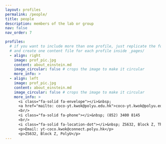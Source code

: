 ```yaml
---
layout: profiles
permalink: /people/
title: people
description: members of the lab or group
nav: false
nav_order: 7

profiles:
  # if you want to include more than one profile, just replicate the following block
  # and create one content file for each profile inside _pages/
  - align: right
    image: prof_pic.jpg
    content: about_einstein.md
    image_circular: false # crops the image to make it circular
    more_info: >
  - align: left
    image: prof_pic.jpg
    content: about_einstein.md
    image_circular: false # crops the image to make it circular
    more_info: >
      <i class="fa-solid fa-envelope"></i>&nbsp;
      <a href="mailto: coco-yt.kwok@polyu.edu.hk">coco-yt.kwok@polyu.edu.hk</a>
      <br/>
      <i class="fa-solid fa-phone"></i>&nbsp; (852) 3400 8145
      <br/>
      <i class="fa-solid fa-location-dot"></i>&nbsp; ZS632, Block Z, The Hong Kong Polytechnic University, Hung Hom, Hong Kong
      <p>Email: yt-coco.kwok@connect.polyu.hk</p>
      <p>ZS632, Block Z, PolyU</p>
---
```


